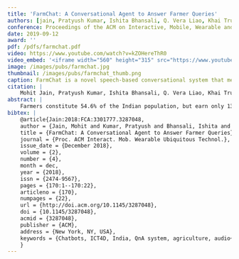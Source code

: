 ```yaml
---
title: 'FarmChat: A Conversational Agent to Answer Farmer Queries'
authors: [jain, Pratyush Kumar, Ishita Bhansali, Q. Vera Liao, Khai Truong, patel]
conference: Proceedings of the ACM on Interactive, Mobile, Wearable and Ubiquitous Technologies (IMWUT), 2018
date: 2019-09-12
award: ''
pdf: /pdfs/farmchat.pdf
video: https://www.youtube.com/watch?v=kZOHereThR0
video_embed: '<iframe width="560" height="315" src="https://www.youtube.com/embed/kZOHereThR0" frameborder="0" allowfullscreen></iframe>'
image: /images/pubs/farmchat.jpg
thumbnail: /images/pubs/farmchat_thumb.png
caption: FarmChat is a novel speech-based conversational system that meets the information needs of low literate rural Indian farmers. The chatbot's intelligence was based on Kisan Call Center logs and inputs from local agri-experts.
citation: |
    Mohit Jain, Pratyush Kumar, Ishita Bhansali, Q. Vera Liao, Khai Truong, and Shwetak Patel. 2018. FarmChat: A Conversational Agent to Answer Farmer Queries. Proc. ACM Interact. Mob. Wearable Ubiquitous Technol. 2, 4, Article 170 (December 2018), 22 pages. https://doi.org/10.1145/3287048
abstract: |
    Farmers constitute 54.6% of the Indian population, but earn only 13.9% of the national GDP. This gross mismatch can be alleviated by improving farmers’ access to information and expert advice (e.g., knowing which seeds to sow and how to treat pests can significantly impact yield). In this paper, we report our experience of designing a conversational agent, called FarmChat, to meet the information needs of farmers in rural India. We conducted an evaluative study with 34 farmers near Ranchi in India, focusing on assessing the usability of the system, acceptability of the information provided, and understanding the user population’s unique preferences, needs, and challenges in using the technology. We performed a comparative study with two different modalities: audio-only and audio+text. Our results provide a detailed understanding on how literacy level, digital literacy, and other factors impact users’ preferences for the interaction modality. We found that a conversational agent has the potential to effectively meet the information needs of farmers at scale. More broadly, our results could inform future work on designing conversational agents for user populations with limited literacy and technology experience.
bibtex: |
    @article{Jain:2018:FCA:3301777.3287048,
    author = {Jain, Mohit and Kumar, Pratyush and Bhansali, Ishita and Liao, Q. Vera and Truong, Khai and Patel, Shwetak},
    title = {FarmChat: A Conversational Agent to Answer Farmer Queries},
    journal = {Proc. ACM Interact. Mob. Wearable Ubiquitous Technol.},
    issue_date = {December 2018},
    volume = {2},
    number = {4},
    month = dec,
    year = {2018},
    issn = {2474-9567},
    pages = {170:1--170:22},
    articleno = {170},
    numpages = {22},
    url = {http://doi.acm.org/10.1145/3287048},
    doi = {10.1145/3287048},
    acmid = {3287048},
    publisher = {ACM},
    address = {New York, NY, USA},
    keywords = {Chatbots, ICT4D, India, QnA system, agriculture, audio+text UI, audio-only UI, conversational agents, developing world, farming, smartphone, speech-based interfaces, user interfaces},
    } 
---
```

